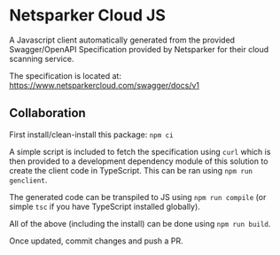# Netsparker Cloud JS

A Javascript client automatically generated from the provided Swagger/OpenAPI Specification provided by Netsparker for their cloud scanning service.

The specification is located at: https://www.netsparkercloud.com/swagger/docs/v1

## Collaboration

First install/clean-install this package: `npm ci`

A simple script is included to fetch the specification using `curl` which is then provided to a development dependency module of this solution to create the client code in TypeScript. This can be ran using `npm run genclient`.

The generated code can be transpiled to JS using `npm run compile` (or simple `tsc` if you have TypeScript installed globally).

All of the above (including the install) can be done using `npm run build`.

Once updated, commit changes and push a PR.
